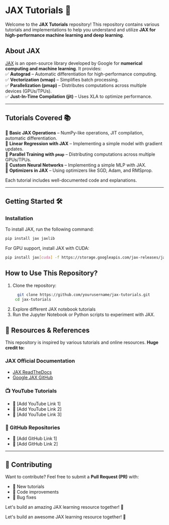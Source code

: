 # **JAX Tutorials 🚀**  

Welcome to the **JAX Tutorials** repository! This repository contains various tutorials and implementations to help you understand and utilize **JAX for high-performance machine learning and deep learning**.  

## **About JAX**  
[JAX](https://github.com/google/jax) is an open-source library developed by Google for **numerical computing and machine learning**. It provides:  
✅ **Autograd** – Automatic differentiation for high-performance computing.  
✅ **Vectorization (vmap)** – Simplifies batch processing.  
✅ **Parallelization (pmap)** – Distributes computations across multiple devices (GPUs/TPUs).  
✅ **Just-In-Time Compilation (jit)** – Uses XLA to optimize performance.  

---

## **Tutorials Covered 📚**  
🔹 **Basic JAX Operations** – NumPy-like operations, JIT compilation, automatic differentiation.  
🔹 **Linear Regression with JAX** – Implementing a simple model with gradient updates.  
🔹 **Parallel Training with `pmap`** – Distributing computations across multiple GPUs/TPUs.  
🔹 **Custom Neural Networks** – Implementing a simple MLP with JAX.  
🔹 **Optimizers in JAX** – Using optimizers like SGD, Adam, and RMSprop.  

Each tutorial includes well-documented code and explanations.  

---

## **Getting Started 🛠️**  

### **Installation**  
To install JAX, run the following command:  
```bash
pip install jax jaxlib
```
For GPU support, install JAX with CUDA:
```bash
pip install jax[cuda] -f https://storage.googleapis.com/jax-releases/jax_cuda_releases.html
```
## **How to Use This Repository?**
1. Clone the repository:
    ```bash
      git clone https://github.com/yourusername/jax-tutorials.git
     cd jax-tutorials
     ```
2. Explore different JAX notebook tutorials
3. Run the Jupyter Notebook or Python scripts to experiment with JAX.

## **📖 Resources & References**  
This repository is inspired by various tutorials and online resources. **Huge credit to:**  

### **JAX Official Documentation**  
- [JAX ReadTheDocs](https://jax.readthedocs.io/en/latest/)  
- [Google JAX GitHub](https://github.com/google/jax)  

### **📺 YouTube Tutorials**  
- 🔗 [Add YouTube Link 1]  
- 🔗 [Add YouTube Link 2]  
- 🔗 [Add YouTube Link 3]  

### **📂 GitHub Repositories**  
- 🔗 [Add GitHub Link 1]  
- 🔗 [Add GitHub Link 2]  

---

## **🤝 Contributing**  
Want to contribute? Feel free to submit a **Pull Request (PR)** with:  
- 📌 New tutorials  
- 🚀 Code improvements  
- 🐛 Bug fixes  

Let's build an amazing JAX learning resource together! 🎉  

Let's build an awesome JAX learning resource together! 🎉




